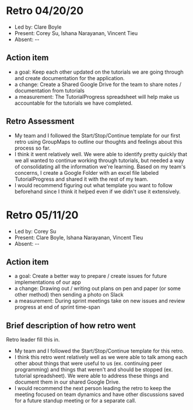 # Retro 04/20/20

- Led by: Clare Boyle
- Present: Corey Su, Ishana Narayanan, Vincent Tieu
- Absent: --

## Action item

- a goal: Keep each other updated on the tutorials we are going through and create documentation for the application.
- a change: Create a Shared Google Drive for the team to share notes / documentation from tutorials
- a measurement: The TutorialProgress spreadsheet will help make us accountable for the tutorials we have completed.

## Retro Assessment

- My team and I followed the Start/Stop/Continue template for our first retro using GroupMaps to outline our thoughts and feelings about this process so far.
- I think it went relatively well. We were able to identify pretty quickly that we all wanted to continue working through tutorials, but needed a way of consolidating all the information we're learning. Based on my team's concerns, I create a Google Folder with an excel file labeled TutorialProgress and shared it with the rest of my team.
- I would recommend figuring out what template you want to follow beforehand since I think it helped even if we didn't use it extensively.

# Retro 05/11/20

- Led by: Corey Su
- Present: Clare Boyle, Ishana Narayanan, Vincent Tieu
- Absent: --

## Action item

- a goal: Create a better way to prepare / create issues for future implementations of our app
- a change: Drawing out / writing out plans on pen and paper (or some other method) then sending a photo on Slack
- a measurement: During sprint meetings take on new issues and review progress at end of sprint time-span

## Brief description of how retro went

Retro leader fill this in.

- My team and I followed the Start/Stop/Continue template for this retro.
- I think this retro went relatively well as we were able to talk among each other about things that were useful to us (ex. continuing peer programming) and things that weren't and should be stopped (ex. tutorial spreadsheet). We were able to address these things and document them in our shared Google Drive.
- I would recommend the next person leading the retro to keep the meeting focused on team dynamics and have other discussions saved for a future standup meeting or for a separate call.
